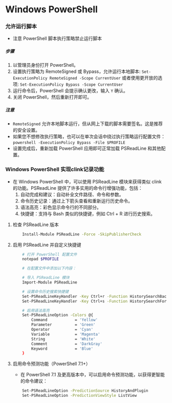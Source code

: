 
# Windows PowerShell

### 允许运行脚本

- 注意 PowerShell 脚本执行策略禁止运行脚本

##### 步骤

1. 以管理员身份打开 PowerShell。
2. 设置执行策略为 RemoteSigned 或 Bypass，允许运行本地脚本: `Set-ExecutionPolicy RemoteSigned -Scope CurrentUser`
    或者使用更开放的选项: `Set-ExecutionPolicy Bypass -Scope CurrentUser`
3. 运行命令后，PowerShell 会提示确认更改，输入 `Y` 确认。
4. 关闭 PowerShell，然后重新打开即可。

##### 注意

- `RemoteSigned` 允许本地脚本运行，但从网上下载的脚本需要签名。这是推荐的安全设置。
- 如果您不想修改执行策略，也可以在单次会话中绕过执行策略运行配置文件： `powershell -ExecutionPolicy Bypass -File $PROFILE`
- 设置完成后，重新加载 PowerShell 应用即可正常加载 PSReadLine 和其他配置。

### Windows PowerShell 实现clink记录功能

- 在 Windows PowerShell 中，可以使用 PSReadLine 模块来获得类似 clink 的功能。PSReadLine 提供了许多实用的命令行增强功能，包括：
    1. 自动完成和建议：自动补全文件路径、命令和参数。
    2. 命令历史记录：通过上下箭头查看和重新运行历史命令。
    3. 语法高亮：彩色显示命令行的不同部分。
    4. 快捷键：支持与 Bash 类似的快捷键，例如 Ctrl + R 进行历史搜索。

1. 检查 PSReadLine 版本
    ```bash
        Install-Module PSReadLine -Force -SkipPublisherCheck
    ```

2. 启用 PSReadLine 并自定义快捷键
    ```bash
        # 打开 PowerShell 配置文件
        notepad $PROFILE

        # 在配置文件中添加以下内容：

        # 导入 PSReadLine 模块
        Import-Module PSReadLine

        # 设置命令历史搜索快捷键
        Set-PSReadLineKeyHandler -Key Ctrl+r -Function HistorySearchBackward
        Set-PSReadLineKeyHandler -Key Ctrl+s -Function HistorySearchForward

        # 启用语法高亮
        Set-PSReadLineOption -Colors @{
            Command            = 'Yellow'
            Parameter          = 'Green'
            Operator           = 'Cyan'
            Variable           = 'Magenta'
            String             = 'White'
            Comment            = 'DarkGray'
            Keyword            = 'Blue'
        }
    ```

3. 启用命令预测功能（PowerShell 7.1+）
    - 在 PowerShell 7.1 及更高版本中，可以启用命令预测功能，以获得更智能的命令建议：
    ```bash
        Set-PSReadLineOption -PredictionSource HistoryAndPlugin
        Set-PSReadLineOption -PredictionViewStyle ListView
    ```
